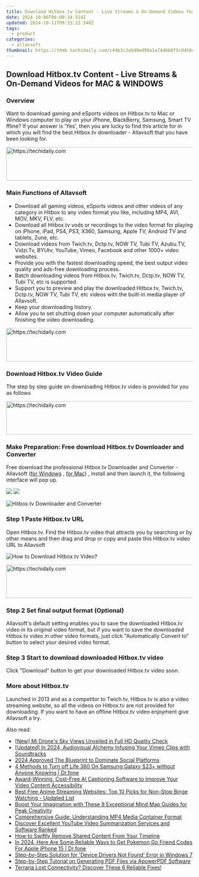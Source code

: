 ```yaml
---
title: Download Hitbox.tv Content - Live Streams & On-Demand Videos for MAC & WINDOWS
date: 2024-10-06T06:00:34.514Z
updated: 2024-10-11T09:33:22.540Z
tags:
  - product
categories:
  - allavsoft
thumbnail: https://thmb.techidaily.com/c44b3c2a949ed90a1a74d6b8f5c0458cbf8a943f8d64ce0fc757b91844bd2888.jpg
---
```


## Download Hitbox.tv Content - Live Streams & On-Demand Videos for MAC & WINDOWS

### Overview

Want to download gaming and eSports videos on Hitbox.tv to Mac or Windows computer to play on your iPhone, BlackBerry, Samsung, Smart TV ffline? If your answer is 'Yes', then you are lucky to find this article for in which you will find the best Hitbox.tv downloader - Allavsoft that you have been looking for.

<!-- affiliate ads begin -->
<a href="https://ephamedtechinc.pxf.io/c/5597632/2137205/26400" target="_top" id="2137205">
  <img src="//a.impactradius-go.com/display-ad/26400-2137205" border="0" alt="https://techidaily.com" width="728" height="90"/>
</a>
<img height="0" width="0" src="https://ephamedtechinc.pxf.io/i/5597632/2137205/26400" style="position:absolute;visibility:hidden;" border="0" />
<!-- affiliate ads end -->

### Main Functions of Allavsoft

* Download all gaming videos, eSports videos and other videos of any category in Hitbox to any video format you like, including MP4, AVI, MOV, MKV, FLV, etc.
* Download all Hitbox.tv vods or recordings to the video format for playing on iPhone, iPad, PS4, PS3, X360, Samsung, Apple TV, Android TV and tablets, Zune, etc.
* Download videos from Twich.tv, Dctp.tv, NOW TV, Tubi TV, Azubu.TV, Vidzi.Tv, BYUtv, YouTube, Vimeo, Facebook and other 1000+ video websites.
* Provide you with the fastest downloading speed, the best output video quality and ads-free downloading process.
* Batch downloading videos from Hitbox.tv, Twich.tv, Dctp.tv, NOW TV, Tubi TV, etc is supported.
* Support you to preview and play the downloaded Hitbox.tv, Twich.tv, Dctp.tv, NOW TV, Tubi TV, etc videos with the built-in media player of Allavsoft.
* Keep your downloading history.
* Allow you to set shutting down your computer automatically after finishing the video downloading.

<!-- affiliate ads begin -->
<a href="https://appsumo.8odi.net/c/5597632/2151882/7443" target="_top" id="2151882">
  <img src="//a.impactradius-go.com/display-ad/7443-2151882" border="0" alt="https://techidaily.com" width="600" height="90"/>
</a>
<img height="0" width="0" src="https://appsumo.8odi.net/i/5597632/2151882/7443" style="position:absolute;visibility:hidden;" border="0" />
<!-- affiliate ads end -->

### Download Hitbox.tv Video Guide

The step by step guide on downloading Hitbox.tv video is provided for you as follows

<!-- affiliate ads begin -->
<a href="https://appsumo.8odi.net/c/5597632/2037346/7443" target="_top" id="2037346">
  <img src="//a.impactradius-go.com/display-ad/7443-2037346" border="0" alt="https://techidaily.com" width="728" height="90"/>
</a>
<img height="0" width="0" src="https://appsumo.8odi.net/i/5597632/2037346/7443" style="position:absolute;visibility:hidden;" border="0" />
<!-- affiliate ads end -->

### Make Preparation: Free download Hitbox.tv Downloader and Converter

Free download the professional Hitbox.tv Downloader and Converter - Allavsoft ([for Windows](https://tools.techidaily.com/allavsoft/products/) , [for Mac](https://tools.techidaily.com/allavsoft/products/)) , install and then launch it, the following interface will pop up.

[![](https://www.allavsoft.com/how-to/../images/how-to/free-download-win.jpg)](https://tools.techidaily.com/allavsoft/products/) [![](https://www.allavsoft.com/how-to/../images/how-to/free-download-mac.jpg)](https://tools.techidaily.com/allavsoft/products/)

![Hitbox.tv Downloader and Converter](https://www.allavsoft.com/how-to/../images/allavsoft/screen-shot-600.jpg)

### Step 1 Paste Hitbox.tv URL

Open Hitbox.tv. Find the Hitbox.tv video that attracts you by searching or by other means and then drag and drop or copy and paste this Hitbox.tv video URL to Allavsoft

![How to Download Hitbox.tv Video?](https://www.allavsoft.com/how-to/../images/how-to/download-rtmp-video/download-rtmp-video.jpg)

<!-- affiliate ads begin -->
<a href="https://appsumo.8odi.net/c/5597632/2043618/7443" target="_top" id="2043618">
  <img src="//a.impactradius-go.com/display-ad/7443-2043618" border="0" alt="https://techidaily.com" width="728" height="90"/>
</a>
<img height="0" width="0" src="https://appsumo.8odi.net/i/5597632/2043618/7443" style="position:absolute;visibility:hidden;" border="0" />
<!-- affiliate ads end -->

### Step 2 Set final output format (Optional)

Allavsoft's default setting enables you to save the downloaded Hitbox.tv video in its original video format, but if you want to save the downloaded Hitbox.tv video in other video formats, just click "Automatically Convert to" button to select your desired video format.

### Step 3 Start to download downloaded Hitbox.tv video

Click "Download" button to get your downloaded Hitbox.tv video soon.

### More about Hitbox.tv

Launched in 2013 and as a competitor to Twich.tv, Hitbox.tv is also a video streaming website, so all the videos on Hitbox.tv are not provided for downloading. If you want to have an offline Hitbox.tv video enjoyment give Allavsoft a try.

<ins class="adsbygoogle"
     style="display:block"
     data-ad-format="autorelaxed"
     data-ad-client="ca-pub-7571918770474297"
     data-ad-slot="1223367746"></ins>

<ins class="adsbygoogle"
     style="display:block"
     data-ad-client="ca-pub-7571918770474297"
     data-ad-slot="8358498916"
     data-ad-format="auto"
     data-full-width-responsive="true"></ins>

<span class="atpl-alsoreadstyle">Also read:</span>
<div><ul>
<li><a href="https://extra-guidance.techidaily.com/new-mi-drones-sky-views-unveiled-in-full-hd-quality-check/"><u>[New] Mi Drone's Sky Views Unveiled in Full HD Quality Check</u></a></li>
<li><a href="https://vimeo-videos.techidaily.com/updated-in-2024-audiovisual-alchemy-infusing-your-vimeo-clips-with-soundtracks/"><u>[Updated] In 2024, Audiovisual Alchemy Infusing Your Vimeo Clips with Soundtracks</u></a></li>
<li><a href="https://some-approaches.techidaily.com/2024-approved-the-blueprint-to-dominate-social-platforms/"><u>2024 Approved The Blueprint to Dominate Social Platforms</u></a></li>
<li><a href="https://location-fake.techidaily.com/4-methods-to-turn-off-life-360-on-samsung-galaxy-s23plus-without-anyone-knowing-drfone-by-drfone-virtual-android/"><u>4 Methods to Turn off Life 360 On Samsung Galaxy S23+ without Anyone Knowing | Dr.fone</u></a></li>
<li><a href="https://discover-excellent.techidaily.com/award-winning-cost-free-ai-captioning-software-to-improve-your-video-content-accessibility/"><u>Award-Winning, Cost-Free AI Captioning Software to Improve Your Video Content Accessibility</u></a></li>
<li><a href="https://discover-excellent.techidaily.com/best-free-anime-streaming-websites-top-10-picks-for-non-stop-binge-watching-updated-list/"><u>Best Free Anime Streaming Websites: Top 10 Picks for Non-Stop Binge Watching - Updated List</u></a></li>
<li><a href="https://discover-excellent.techidaily.com/boost-your-imagination-with-these-8-exceptional-mind-map-guides-for-peak-creativity/"><u>Boost Your Imagination with These 8 Exceptional Mind Map Guides for Peak Creativity</u></a></li>
<li><a href="https://discover-excellent.techidaily.com/comprehensive-guide-understanding-mp4-media-container-format/"><u>Comprehensive Guide: Understanding MP4 Media Container Format</u></a></li>
<li><a href="https://discover-excellent.techidaily.com/discover-excellent-youtube-video-summarization-services-and-software-ranked/"><u>Discover Excellent YouTube Video Summarization Services and Software Ranked</u></a></li>
<li><a href="https://facebook.techidaily.com/how-to-swiftly-remove-shared-content-from-your-timeline/"><u>How to Swiftly Remove Shared Content From Your Timeline</u></a></li>
<li><a href="https://ios-pokemon-go.techidaily.com/in-2024-here-are-some-reliable-ways-to-get-pokemon-go-friend-codes-for-apple-iphone-15-drfone-by-drfone-virtual-ios/"><u>In 2024, Here Are Some Reliable Ways to Get Pokemon Go Friend Codes For Apple iPhone 15 | Dr.fone</u></a></li>
<li><a href="https://common-error.techidaily.com/step-by-step-solution-for-device-drivers-not-found-error-in-windows-7/"><u>Step-by-Step Solution for 'Device Drivers Not Found' Error in Windows 7</u></a></li>
<li><a href="https://discover-excellent.techidaily.com/step-by-step-tutorial-on-generating-pdf-files-via-apowerpdf-software/"><u>Step-by-Step Tutorial on Generating PDF Files via ApowerPDF Software</u></a></li>
<li><a href="https://program-issues.techidaily.com/1723000520178-terraria-lost-connectivity-discover-these-6-reliable-fixes/"><u>Terraria Lost Connectivity? Discover These 6 Reliable Fixes!</u></a></li>
</ul></div>


